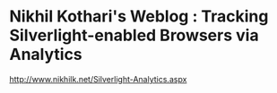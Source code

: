 <!--
id: 195431888
link: http://kevinisom.info/post/195431888/nikhil-kotharis-weblog-tracking-silverlight-enabled
slug: nikhil-kotharis-weblog-tracking-silverlight-enabled
date: Thu Sep 24 2009 14:00:33 GMT+1200 (NZST)
raw: {"blog_name":"kevinisom","id":195431888,"post_url":"http://kevinisom.info/post/195431888/nikhil-kotharis-weblog-tracking-silverlight-enabled","slug":"nikhil-kotharis-weblog-tracking-silverlight-enabled","type":"link","date":"2009-09-24 02:00:33 GMT","timestamp":1253757633,"state":"published","format":"html","reblog_key":"8H57uDDg","tags":[],"short_url":"http://tmblr.co/Zw68YyBfWtG","highlighted":[],"feed_item":"http://www.nikhilk.net/Silverlight-Analytics.aspx","from_feed_id":"650234","note_count":0,"title":"Nikhil Kothari's Weblog : Tracking Silverlight-enabled Browsers via Analytics","url":"http://www.nikhilk.net/Silverlight-Analytics.aspx","description":""}
publish: 2009-09-024
tags: 
title: Nikhil Kothari's Weblog : Tracking Silverlight-enabled Browsers via Analytics
-->


Nikhil Kothari's Weblog : Tracking Silverlight-enabled Browsers via Analytics
=============================================================================

<http://www.nikhilk.net/Silverlight-Analytics.aspx>

